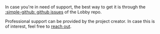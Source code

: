 In case you're in need of support, the best way to get it is through the [:simple-github: github issues](https://github.com/ipbuff/lobby/issues) of the Lobby repo.

Professional support can be provided by the project creator. In case this is of interest, feel free to [reach out](https://igor.borisoglebski.com).

